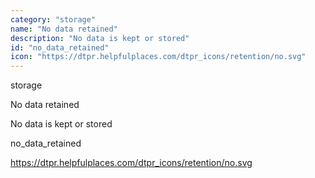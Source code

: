 ```yaml
---
category: "storage"
name: "No data retained"
description: "No data is kept or stored"
id: "no_data_retained"
icon: "https://dtpr.helpfulplaces.com/dtpr_icons/retention/no.svg"
---
```

storage

No data retained

No data is kept or stored

no_data_retained

https://dtpr.helpfulplaces.com/dtpr_icons/retention/no.svg